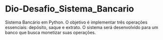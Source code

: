 # Dio-Desafio_Sistema_Bancario
Sistema Bancário em Python. O objetivo é implementar três operações essenciais: depósito, saque e extrato. O sistema será desenvolvido para um banco que busca monetizar suas operações. 
